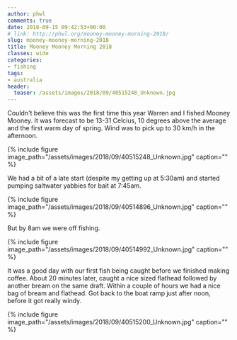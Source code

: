 ```yaml
---
author: phwl
comments: true
date: 2018-09-15 09:42:53+00:00
# link: http://phwl.org/mooney-mooney-morning-2018/
slug: mooney-mooney-morning-2018
title: Mooney Mooney Morning 2018
classes: wide
categories:
- fishing
tags:
- australia
header:
  teaser: /assets/images/2018/09/40515248_Unknown.jpg
---
```


Couldn't believe this was the first time this year Warren and I fished Mooney Mooney. It was forecast to be 13-31 Celcius, 10 degrees above the average and the first warm day of spring. Wind was to pick up to 30 km/h in the afternoon.

{% include figure image_path="/assets/images/2018/09/40515248_Unknown.jpg" caption="" %}

<!-- more -->

We had a bit of a late start (despite my getting up at 5:30am) and started pumping saltwater yabbies for bait at 7:45am.

{% include figure image_path="/assets/images/2018/09/40514896_Unknown.jpg" caption="" %}

But by 8am we were off fishing.

{% include figure image_path="/assets/images/2018/09/40514992_Unknown.jpg" caption="" %}

It was a good day with our first fish being caught before we finished making coffee. About 20 minutes later, caught a nice sized flathead followed by another bream on the same draft. Within a couple of hours we had a nice bag of bream and flathead. Got back to the boat ramp just after noon, before it got really windy.

{% include figure image_path="/assets/images/2018/09/40515200_Unknown.jpg" caption="" %}




